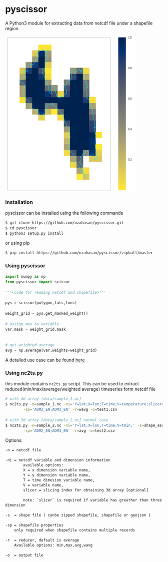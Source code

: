 # pyscissor
A Python3 module for extracting data from netcdf file under a shapefile region. 

<img src="data/sample.png" height="500" align="center">


### Installation

pyscissor can be installed using the following commands

```bash
$ git clone https://github.com/nzahasan/pyscissor.git
$ cd pyscissor
$ python3 setup.py install
```
or using pip

```bash
$ pip install https://github.com/nzahasan/pyscissor/zipball/master
```

### Using pyscissor

```python
import numpy as np
from pyscissor import scissor 

'''<code for reading netcdf and shapefile>'''

pys = scissor(polygon,lats,lons)

weight_grid = pys.get_masked_weight()

# assign mas to variable
var.mask = weight_grid.mask 


# get weighted average
avg = np.average(var,weights=weight_grid)

```
A detailed use case can be found <a href="notebooks/example_01.ipynb">here</a>


### Using nc2ts.py
this module contains `nc2ts.py` script. This can be used to extract reduced(min/max/average/weighted average) timeseries form netcdf file

```bash
# with 4d array [data/sample_1.nc]
$ nc2ts.py -n=sample_1.nc -ni='Y=lat;X=lon;T=time;V=temperature;slicer=[:,0,:,:]' -s=shape_esri.zip \
		-sp='ADM2_EN;ADM3_EN' -r=wavg -o=test1.csv

# with 3d array [data/sample_2.nc] normal case
$ nc2ts.py -n=sample_2.nc -ni='Y=lat;X=lon;T=time;V=tmin;' -s=shape_esri.zip \
		-sp='ADM2_EN;ADM3_EN' -r=avg -o=test2.csv
```
Options:

	-n = netcdf file

	-ni = netcdf variable and dimension information
			available options:
			X = x dimension variable name,
			Y = y dimension variable name,
			T = time dimesion variable name,
			V = variable name,
			slicer = slicing index for obtaining 3d array [optional]
					
			note: `slicer` is required if variable has greather than three dimension

	-s  = shape file ( canbe zipped shapefile, shapefile or geojson )

	-sp = shapefile properties
		only required when shapefile contains multiple records

	-r  = reducer, default is average
		Available options: min,max,avg,wavg

	-o  = output file
